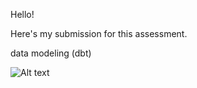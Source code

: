 Hello!

Here's my submission for this assessment.

data modeling (dbt)

![Alt text](extras.lineage.png)

